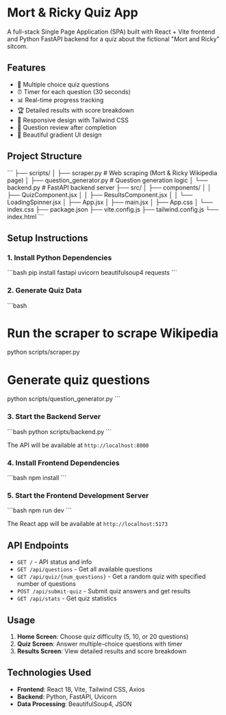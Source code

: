 # Mort & Ricky Quiz App

A full-stack Single Page Application (SPA) built with React + Vite frontend and Python FastAPI backend for a quiz about the fictional "Mort and Ricky" sitcom.

## Features

- 🎯 Multiple choice quiz questions
- ⏰ Timer for each question (30 seconds)
- 📊 Real-time progress tracking
- 🏆 Detailed results with score breakdown
- 📱 Responsive design with Tailwind CSS
- 🔄 Question review after completion
- 🎨 Beautiful gradient UI design

## Project Structure

\`\`\`
├── scripts/
│   ├── scraper.py          # Web scraping (Mort & Ricky Wikipedia page)
│   ├── question_generator.py # Question generation logic
│   └── backend.py          # FastAPI backend server
├── src/
│   ├── components/
│   │   ├── QuizComponent.jsx
│   │   ├── ResultsComponent.jsx
│   │   └── LoadingSpinner.jsx
│   ├── App.jsx
│   ├── main.jsx
│   ├── App.css
│   └── index.css
├── package.json
├── vite.config.js
├── tailwind.config.js
└── index.html
\`\`\`

## Setup Instructions

### 1. Install Python Dependencies

\`\`\`bash
pip install fastapi uvicorn beautifulsoup4 requests
\`\`\`

### 2. Generate Quiz Data

\`\`\`bash
# Run the scraper to scrape Wikipedia
python scripts/scraper.py

# Generate quiz questions
python scripts/question_generator.py
\`\`\`

### 3. Start the Backend Server

\`\`\`bash
python scripts/backend.py
\`\`\`

The API will be available at `http://localhost:8000`

### 4. Install Frontend Dependencies

\`\`\`bash
npm install
\`\`\`

### 5. Start the Frontend Development Server

\`\`\`bash
npm run dev
\`\`\`

The React app will be available at `http://localhost:5173`

## API Endpoints

- `GET /` - API status and info
- `GET /api/questions` - Get all available questions
- `GET /api/quiz/{num_questions}` - Get a random quiz with specified number of questions
- `POST /api/submit-quiz` - Submit quiz answers and get results
- `GET /api/stats` - Get quiz statistics

## Usage

1. **Home Screen**: Choose quiz difficulty (5, 10, or 20 questions)
2. **Quiz Screen**: Answer multiple-choice questions with timer
3. **Results Screen**: View detailed results and score breakdown


## Technologies Used

- **Frontend**: React 18, Vite, Tailwind CSS, Axios
- **Backend**: Python, FastAPI, Uvicorn
- **Data Processing**: BeautifulSoup4, JSON
